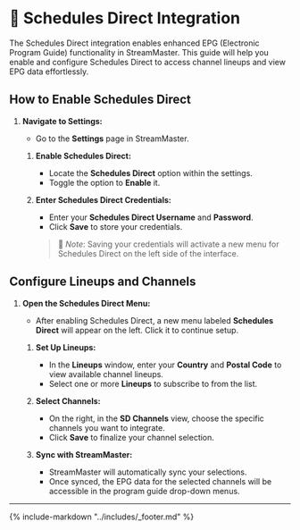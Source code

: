 # 📅 Schedules Direct Integration

The Schedules Direct integration enables enhanced EPG (Electronic Program Guide) functionality in StreamMaster. This guide will help you enable and configure Schedules Direct to access channel lineups and view EPG data effortlessly.

## How to Enable Schedules Direct

1. **Navigate to Settings:**

   - Go to the **Settings** page in StreamMaster.

   1. **Enable Schedules Direct:**

      - Locate the **Schedules Direct** option within the settings.
      - Toggle the option to **Enable** it.

   1. **Enter Schedules Direct Credentials:**

      - Enter your **Schedules Direct Username** and **Password**.
      - Click **Save** to store your credentials.

      > 🔔 _Note_: Saving your credentials will activate a new menu for Schedules Direct on the left side of the interface.

## Configure Lineups and Channels

1. **Open the Schedules Direct Menu:**

   - After enabling Schedules Direct, a new menu labeled **Schedules Direct** will appear on the left. Click it to continue setup.

   1. **Set Up Lineups:**

      - In the **Lineups** window, enter your **Country** and **Postal Code** to view available channel lineups.
      - Select one or more **Lineups** to subscribe to from the list.

   1. **Select Channels:**

      - On the right, in the **SD Channels** view, choose the specific channels you want to integrate.
      - Click **Save** to finalize your channel selection.

   1. **Sync with StreamMaster:**
      - StreamMaster will automatically sync your selections.
      - Once synced, the EPG data for the selected channels will be accessible in the program guide drop-down menus.

---

{%
    include-markdown "../includes/_footer.md"
%}
